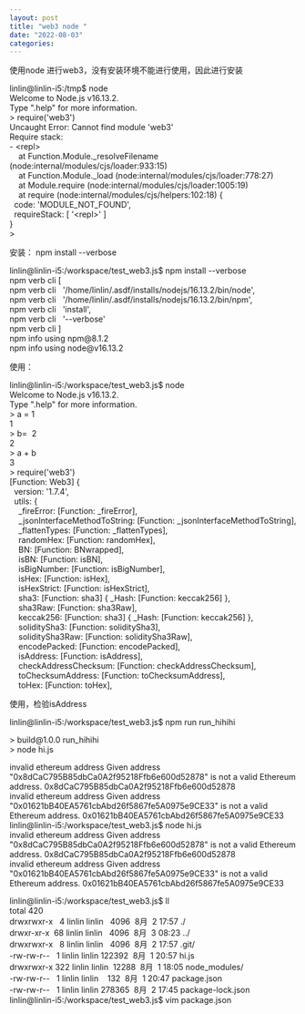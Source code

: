 ```yaml
---
layout: post
title: "web3 node "
date: "2022-08-03"
categories: 
---
```

<p>使用node 进行web3，没有安装环境不能进行使用，因此进行安装</p>

<p>linlin@linlin-i5:/tmp$ node<br />
Welcome to Node.js v16.13.2.<br />
Type &quot;.help&quot; for more information.<br />
&gt; require(&#39;web3&#39;)<br />
Uncaught Error: Cannot find module &#39;web3&#39;<br />
Require stack:<br />
- &lt;repl&gt;<br />
&nbsp;&nbsp;&nbsp; at Function.Module._resolveFilename (node:internal/modules/cjs/loader:933:15)<br />
&nbsp;&nbsp;&nbsp; at Function.Module._load (node:internal/modules/cjs/loader:778:27)<br />
&nbsp;&nbsp;&nbsp; at Module.require (node:internal/modules/cjs/loader:1005:19)<br />
&nbsp;&nbsp;&nbsp; at require (node:internal/modules/cjs/helpers:102:18) {<br />
&nbsp; code: &#39;MODULE_NOT_FOUND&#39;,<br />
&nbsp; requireStack: [ &#39;&lt;repl&gt;&#39; ]<br />
}<br />
&gt;</p>

<p>安装： npm install --verbose</p>

<p>linlin@linlin-i5:/workspace/test_web3.js$ npm install --verbose<br />
npm verb cli [<br />
npm verb cli&nbsp;&nbsp; &#39;/home/linlin/.asdf/installs/nodejs/16.13.2/bin/node&#39;,<br />
npm verb cli&nbsp;&nbsp; &#39;/home/linlin/.asdf/installs/nodejs/16.13.2/bin/npm&#39;,<br />
npm verb cli&nbsp;&nbsp; &#39;install&#39;,<br />
npm verb cli&nbsp;&nbsp; &#39;--verbose&#39;<br />
npm verb cli ]<br />
npm info using npm@8.1.2<br />
npm info using node@v16.13.2</p>

<p>使用：</p>

<p>linlin@linlin-i5:/workspace/test_web3.js$ node<br />
Welcome to Node.js v16.13.2.<br />
Type &quot;.help&quot; for more information.<br />
&gt; a = 1<br />
1<br />
&gt; b=&nbsp; 2<br />
2<br />
&gt; a + b<br />
3<br />
&gt; require(&#39;web3&#39;)<br />
[Function: Web3] {<br />
&nbsp; version: &#39;1.7.4&#39;,<br />
&nbsp; utils: {<br />
&nbsp;&nbsp;&nbsp; _fireError: [Function: _fireError],<br />
&nbsp;&nbsp;&nbsp; _jsonInterfaceMethodToString: [Function: _jsonInterfaceMethodToString],<br />
&nbsp;&nbsp;&nbsp; _flattenTypes: [Function: _flattenTypes],<br />
&nbsp;&nbsp;&nbsp; randomHex: [Function: randomHex],<br />
&nbsp;&nbsp;&nbsp; BN: [Function: BNwrapped],<br />
&nbsp;&nbsp;&nbsp; isBN: [Function: isBN],<br />
&nbsp;&nbsp;&nbsp; isBigNumber: [Function: isBigNumber],<br />
&nbsp;&nbsp;&nbsp; isHex: [Function: isHex],<br />
&nbsp;&nbsp;&nbsp; isHexStrict: [Function: isHexStrict],<br />
&nbsp;&nbsp;&nbsp; sha3: [Function: sha3] { _Hash: [Function: keccak256] },<br />
&nbsp;&nbsp;&nbsp; sha3Raw: [Function: sha3Raw],<br />
&nbsp;&nbsp;&nbsp; keccak256: [Function: sha3] { _Hash: [Function: keccak256] },<br />
&nbsp;&nbsp;&nbsp; soliditySha3: [Function: soliditySha3],<br />
&nbsp;&nbsp;&nbsp; soliditySha3Raw: [Function: soliditySha3Raw],<br />
&nbsp;&nbsp;&nbsp; encodePacked: [Function: encodePacked],<br />
&nbsp;&nbsp;&nbsp; isAddress: [Function: isAddress],<br />
&nbsp;&nbsp;&nbsp; checkAddressChecksum: [Function: checkAddressChecksum],<br />
&nbsp;&nbsp;&nbsp; toChecksumAddress: [Function: toChecksumAddress],<br />
&nbsp;&nbsp;&nbsp; toHex: [Function: toHex],</p>

<p>使用，检验isAddress</p>

<p>linlin@linlin-i5:/workspace/test_web3.js$ npm run run_hihihi</p>

<p>&gt; build@1.0.0 run_hihihi<br />
&gt; node hi.js</p>

<p>invalid ethereum address Given address &quot;0x8dCaC795B85dbCa0A2f95218Ffb6e600d52878&quot; is not a valid Ethereum address. 0x8dCaC795B85dbCa0A2f95218Ffb6e600d52878<br />
invalid ethereum address Given address &quot;0x01621bB40EA5761cbAbd26f5867fe5A0975e9CE33&quot; is not a valid Ethereum address. 0x01621bB40EA5761cbAbd26f5867fe5A0975e9CE33<br />
linlin@linlin-i5:/workspace/test_web3.js$ node hi.js<br />
invalid ethereum address Given address &quot;0x8dCaC795B85dbCa0A2f95218Ffb6e600d52878&quot; is not a valid Ethereum address. 0x8dCaC795B85dbCa0A2f95218Ffb6e600d52878<br />
invalid ethereum address Given address &quot;0x01621bB40EA5761cbAbd26f5867fe5A0975e9CE33&quot; is not a valid Ethereum address. 0x01621bB40EA5761cbAbd26f5867fe5A0975e9CE33</p>

<p>linlin@linlin-i5:/workspace/test_web3.js$ ll<br />
total 420&nbsp;&nbsp;&nbsp;&nbsp;&nbsp;&nbsp;&nbsp;&nbsp;&nbsp;&nbsp;&nbsp;&nbsp;&nbsp;&nbsp;&nbsp;&nbsp;&nbsp;&nbsp;&nbsp;&nbsp;&nbsp;&nbsp;&nbsp;&nbsp;&nbsp;&nbsp;&nbsp;&nbsp;&nbsp;&nbsp;&nbsp;&nbsp;&nbsp;&nbsp; &nbsp;<br />
drwxrwxr-x&nbsp;&nbsp; 4 linlin linlin&nbsp;&nbsp; 4096&nbsp; 8月&nbsp; 2 17:57 ./<br />
drwxr-xr-x&nbsp; 68 linlin linlin&nbsp;&nbsp; 4096&nbsp; 8月&nbsp; 3 08:23 ../<br />
drwxrwxr-x&nbsp;&nbsp; 8 linlin linlin&nbsp;&nbsp; 4096&nbsp; 8月&nbsp; 2 17:57 .git/<br />
-rw-rw-r--&nbsp;&nbsp; 1 linlin linlin 122392&nbsp; 8月&nbsp; 1 20:57 hi.js<br />
drwxrwxr-x 322 linlin linlin&nbsp; 12288&nbsp; 8月&nbsp; 1 18:05 node_modules/<br />
-rw-rw-r--&nbsp;&nbsp; 1 linlin linlin&nbsp;&nbsp;&nbsp; 132&nbsp; 8月&nbsp; 1 20:47 package.json<br />
-rw-rw-r--&nbsp;&nbsp; 1 linlin linlin 278365&nbsp; 8月&nbsp; 2 17:45 package-lock.json<br />
linlin@linlin-i5:/workspace/test_web3.js$ vim package.json</p>

<p>&nbsp;</p>

<p>&nbsp;</p>


